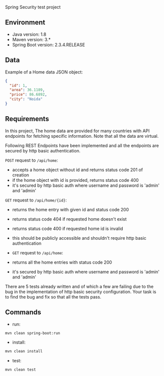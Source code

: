 
Spring Security test project 
## Environment

- Java version: 1.8
- Maven version: 3.*
- Spring Boot version: 2.3.4.RELEASE

## Data

Example of a Home data JSON object:

```json
{
  "id": 1,
  "area": 36.1189,
  "price": 86.6892,
  "city": "Noida"
}
```

## Requirements

In this project, The home data are provided for many countries with API endpoints for fetching specific information.
Note that all the data are virtual.

Following REST Endpoints have been implemented and all the endpoints are secured by http basic authentication.

`POST` request to `/api/home`:

* accepts a home object without id and returns status code 201 of creation
* if the home object with id is provided, returns status code 400
* it's secured by http basic auth where username and password is 'admin' and 'admin'

`GET` request to `/api/home/{id}`:

* returns the home entry with given id and status code 200
* returns status code 404 if requested home doesn't exist
* returns status code 400 if requested home id is invalid
* this should be publicly accessible and shouldn't require http basic authentication

* `GET` request to `/api/home`:
* returns all the home entries with status code 200
* it's secured by http basic auth where username and password is 'admin' and 'admin'

There are 5 tests already written and of which a few are failing due to the bug in the implementation of http basic
security configuration. Your task is to find the bug and fix so that all the tests pass.

## Commands

- run:

```bash
mvn clean spring-boot:run
```

- install:

```bash
mvn clean install
```

- test:

```bash
mvn clean test
```